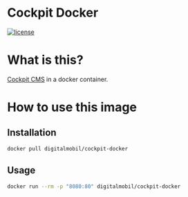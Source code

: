 # Cockpit Docker

[![license](https://img.shields.io/github/license/mashape/apistatus.svg?maxAge=2592000)](https://github.com/digitalmobil/mautic-build-tools)

# What is this?
[Cockpit CMS](https://github.com/COCOPi/cockpit) in a docker container.

# How to use this image

## Installation

```sh
docker pull digitalmobil/cockpit-docker
```

## Usage

```sh
docker run --rm -p "8080:80" digitalmobil/cockpit-docker 
```

